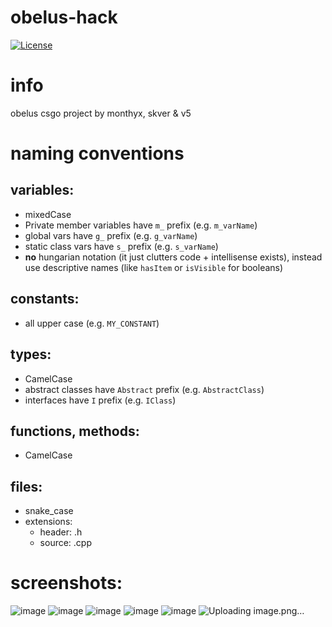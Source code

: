 # obelus-hack
[![License](http://img.shields.io/:license-mit-blue.svg?style=flat-square)](http://badges.mit-license.org)

# info
obelus csgo project by monthyx, skver & v5

# naming conventions
## variables:
* mixedCase
* Private member variables have `m_` prefix (e.g. `m_varName`)
* global vars have `g_` prefix (e.g. `g_varName`)
* static class vars have `s_` prefix (e.g. `s_varName`)
* **no** hungarian notation (it just clutters code + intellisense exists), instead use descriptive names (like `hasItem` or `isVisible` for booleans)
## constants:
* all upper case (e.g. `MY_CONSTANT`)
## types:
* CamelCase
* abstract classes have `Abstract` prefix (e.g. `AbstractClass`)
* interfaces have `I` prefix (e.g. `IClass`)
## functions, methods:
* CamelCase
## files:
* snake_case
* extensions:
  * header: .h
  * source: .cpp
# screenshots:

![image](https://user-images.githubusercontent.com/46615969/124895529-ea33e200-dfdc-11eb-9a8b-a1db1a85a01f.png)
![image](https://user-images.githubusercontent.com/46615969/124895548-edc76900-dfdc-11eb-8078-9e76851dc57b.png)
![image](https://user-images.githubusercontent.com/46615969/124895565-f15af000-dfdc-11eb-8cad-6540ad7ce46e.png)
![image](https://user-images.githubusercontent.com/46615969/124895570-f28c1d00-dfdc-11eb-9a88-0c6e3cc30670.png)
![image](https://user-images.githubusercontent.com/46615969/124895576-f3bd4a00-dfdc-11eb-9cb2-9afd46822d45.png)
![Uploading image.png…]()
